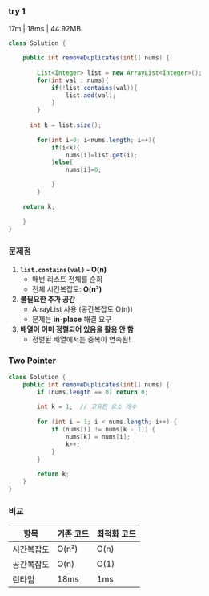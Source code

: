 

### try 1
17m | 18ms | 44.92MB
```java
class Solution {

	public int removeDuplicates(int[] nums) {
	
		List<Integer> list = new ArrayList<Integer>();
		for(int val : nums){
			if(!list.contains(val)){
				list.add(val);
			}
		}
		
	  int k = list.size();
	  
		for(int i=0; i<nums.length; i++){
			if(i<k){
				nums[i]=list.get(i);
			}else{
				nums[i]=0;

			}
		}
	
	return k;
	
	}
}
```


###  문제점

1. **`list.contains(val)` - O(n)**
    - 매번 리스트 전체를 순회
    - 전체 시간복잡도: **O(n²)**
2. **불필요한 추가 공간**
    - ArrayList 사용 (공간복잡도 O(n))
    - 문제는 **in-place** 해결 요구
3. **배열이 이미 정렬되어 있음을 활용 안 함**
    - 정렬된 배열에서는 중복이 연속됨!


### Two Pointer 

```java
class Solution {
    public int removeDuplicates(int[] nums) {
        if (nums.length == 0) return 0;
        
        int k = 1;  // 고유한 요소 개수
        
        for (int i = 1; i < nums.length; i++) {
            if (nums[i] != nums[k - 1]) {
                nums[k] = nums[i];
                k++;
            }
        }
        
        return k;
    }
}
```


### 비교

| 항목    | 기존 코드 | 최적화 코드 |
| ----- | ----- | ------ |
| 시간복잡도 | O(n²) | O(n)   |
| 공간복잡도 | O(n)  | O(1)   |
| 런타임   | 18ms  | 1ms    |

